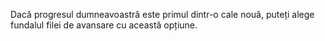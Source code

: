 Dacă progresul dumneavoastră este primul dintr-o cale nouă, puteți alege fundalul filei de avansare cu această opțiune.